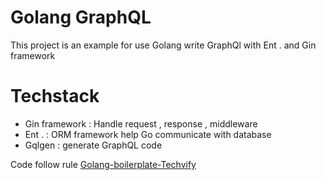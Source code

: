# Golang GraphQL

This project is an example for use Golang write GraphQl with Ent . and Gin framework

# Techstack
- Gin framework : Handle request , response , middleware
- Ent . : ORM framework help Go communicate with database
- Gqlgen : generate GraphQL code

Code follow rule [Golang-boilerplate-Techvify](https://github.com/ducmeit1/golang-boilerplate)

